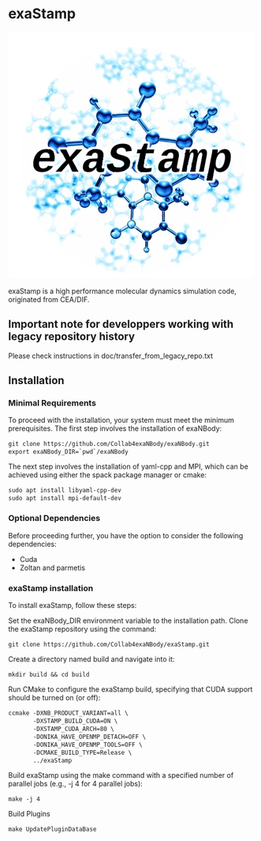 # exaStamp

![](doc/img/exaStamp-logo.png)
 
exaStamp is a high performance molecular dynamics simulation code, originated from CEA/DIF.

## Important note for developpers working with legacy repository history
Please check instructions in doc/transfer_from_legacy_repo.txt

## Installation

### Minimal Requirements

To proceed with the installation, your system must meet the minimum prerequisites. The first step involves the installation of exaNBody:

```
git clone https://github.com/Collab4exaNBody/exaNBody.git
export exaNBody_DIR=`pwd`/exaNBody
```

The next step involves the installation of yaml-cpp and MPI, which can be achieved using either the spack package manager or cmake:

```
sudo apt install libyaml-cpp-dev
sudo apt install mpi-default-dev
```

### Optional Dependencies

Before proceeding further, you have the option to consider the following dependencies:

- Cuda
- Zoltan and parmetis

### exaStamp installation

To install exaStamp, follow these steps:

Set the exaNBody_DIR environment variable to the installation path. Clone the exaStamp repository using the command:

```
git clone https://github.com/Collab4exaNBody/exaStamp.git
```

Create a directory named build and navigate into it:

```
mkdir build && cd build
```

Run CMake to configure the exaStamp build, specifying that CUDA support should be turned on (or off):

```
ccmake -DXNB_PRODUCT_VARIANT=all \
       -DXSTAMP_BUILD_CUDA=ON \
       -DXSTAMP_CUDA_ARCH=80 \
       -DONIKA_HAVE_OPENMP_DETACH=OFF \
       -DONIKA_HAVE_OPENMP_TOOLS=OFF \
       -DCMAKE_BUILD_TYPE=Release \
       ../exaStamp
```

Build exaStamp using the make command with a specified number of parallel jobs (e.g., -j 4 for 4 parallel jobs):

```
make -j 4
```

Build Plugins

```
make UpdatePluginDataBase
```
